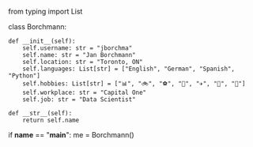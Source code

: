 from typing import List

class Borchmann:

    def __init__(self):
        self.username: str = "jborchma"
        self.name: str = "Jan Borchmann"
        self.location: str = "Toronto, ON"
        self.languages: List[str] = ["English", "German", "Spanish", "Python"]
        self.hobbies: List[str] = ["📊", "🚲", "⚽️", "🏒", "✈️", "🎸", "🍺"]
        self.workplace: str = "Capital One"
        self.job: str = "Data Scientist"

    def __str__(self):
        return self.name


if __name__ == "__main__":
    me = Borchmann()
